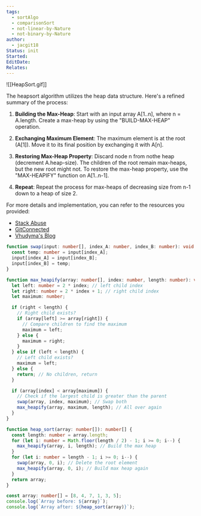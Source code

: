```yaml
---
tags:
  - sortAlgo
  - comparisonSort
  - not-linear-by-Nature
  - not-binary-by-Nature
author:
  - jacgit18
Status: init
Started: 
EditDate: 
Relates:
---
```

![[HeapSort.gif]]


The heapsort algorithm utilizes the heap data structure. Here's a refined summary of the process:

1. **Building the Max-Heap**: Start with an input array A[1..n], where n = A.length. Create a max-heap by using the "BUILD-MAX-HEAP" operation.

2. **Exchanging Maximum Element**: The maximum element is at the root (A[1]). Move it to its final position by exchanging it with A[n].

3. **Restoring Max-Heap Property**: Discard node n from nothe heap (decrement A.heap-size). The children of the root remain max-heaps, but the new root might not. To restore the max-heap property, use the "MAX-HEAPIFY" function on A[1..n-1].

4. **Repeat**: Repeat the process for max-heaps of decreasing size from n-1 down to a heap of size 2.

For more details and implementation, you can refer to the resources you provided:

- [Stack Abuse](https://stackabuse.com/heap-sort-in-javascript/)
- [GitConnected](https://levelup.gitconnected.com/heapsort-for-javascript-newbies-598d25477d55)
- [Vhudyma's Blog](https://vhudyma-blog.eu/2020-09-22-algorithms-heap-sort-in-javascript/)


```typescript
function swap(input: number[], index_A: number, index_B: number): void {
  const temp: number = input[index_A];
  input[index_A] = input[index_B];
  input[index_B] = temp;
}

function max_heapify(array: number[], index: number, length: number): void {
  let left: number = 2 * index; // left child index
  let right: number = 2 * index + 1; // right child index
  let maximum: number;

  if (right < length) {
    // Right child exists?
    if (array[left] >= array[right]) {
      // Compare children to find the maximum
      maximum = left;
    } else {
      maximum = right;
    }
  } else if (left < length) {
    // Left child exists?
    maximum = left;
  } else {
    return; // No children, return
  }

  if (array[index] < array[maximum]) {
    // Check if the largest child is greater than the parent
    swap(array, index, maximum); // Swap both
    max_heapify(array, maximum, length); // All over again
  }
}

function heap_sort(array: number[]): number[] {
  const length: number = array.length;
  for (let i: number = Math.floor(length / 2) - 1; i >= 0; i--) {
    max_heapify(array, i, length); // Build the max heap
  }
  for (let i: number = length - 1; i >= 0; i--) {
    swap(array, 0, i); // Delete the root element
    max_heapify(array, 0, i); // Build max heap again
  }
  return array;
}

const array: number[] = [8, 4, 7, 1, 3, 5];
console.log(`Array before: ${array}`);
console.log(`Array after: ${heap_sort(array)}`);
```

